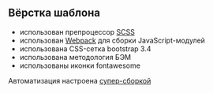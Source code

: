 ## Вёрстка шаблона
* использован препроцессор [SCSS](https://sass-lang.com/)
* использован [Webpack](https://webpack.js.org/) для сборки JavaScript-модулей
* использована CSS-сетка bootstrap 3.4
* использована методология БЭМ
* использованы иконки fontawesome

Автоматизация настроена [супер-сборкой](https://github.com/andreyalexeich/gulp-scss-starter/)